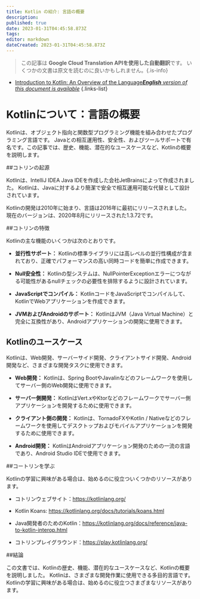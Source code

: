 ```yaml
---
title: Kotlin の紹介: 言語の概要
description: 
published: true
date: 2023-01-31T04:45:58.873Z
tags: 
editor: markdown
dateCreated: 2023-01-31T04:45:58.873Z
---
```


> この記事は **Google Cloud Translation APIを使用した自動翻訳**です。
いくつかの文書は原文を読むのに良いかもしれません。{.is-info}
- [Introduction to Kotlin: An Overview of the Language***English** version of this document is available*](/en/Knowledge-base/Kotlin/Learning/introduction-to-kotlin-an-overview-of-the-language)
{.links-list}


# Kotlinについて：言語の概要

Kotlinは、オブジェクト指向と関数型プログラミング機能を組み合わせたプログラミング言語です。 Javaとの相互運用性、安全性、およびツールサポートで有名です。この記事では、歴史、機能、潜在的なユースケースなど、Kotlinの概要を説明します。

##コトリンの起源

Kotlinは、IntelliJ IDEA Java IDEを作成した会社JetBrainsによって作成されました。 Kotlinは、Javaに対するより簡潔で安全で相互運用可能な代替として設計されています。

Kotlinの開発は2010年に始まり、言語は2016年に最初にリリースされました。現在のバージョンは、2020年8月にリリースされた1.3.72です。

##コトリンの特徴

Kotlinの主な機能のいくつかは次のとおりです。

- **並行性サポート：** Kotlinの標準ライブラリには高レベルの並行性構成が含まれており、正確でパフォーマンスの高い同時コードを簡単に作成できます。

- **Null安全性：** Kotlinの型システムは、NullPointerExceptionエラーにつながる可能性があるnullチェックの必要性を排除するように設計されています。

- **JavaScriptでコンパイル：** KotlinコードをJavaScriptでコンパイルして、KotlinでWebアプリケーションを作成できます。

- **JVMおよびAndroidのサポート：** KotlinはJVM（Java Virtual Machine）と完全に互換性があり、Androidアプリケーションの開発に使用できます。

## Kotlinのユースケース

Kotlinは、Web開発、サーバーサイド開発、クライアントサイド開発、Android開発など、さまざまな開発タスクに使用できます。

- **Web開発：** Kotlinは、Spring BootやJavalinなどのフレームワークを使用してサーバー側のWeb開発に使用できます。

- **サーバー側開発：** KotlinはVert.xやKtorなどのフレームワークでサーバー側アプリケーションを開発するために使用できます。

- **クライアント側の開発：** Kotlinは、TornadoFXやKotlin / Nativeなどのフレームワークを使用してデスクトップおよびモバイルアプリケーションを開発するために使用できます。

- **Android開発：** KotlinはAndroidアプリケーション開発のための一流の言語であり、Android Studio IDEで使用できます。

##コートリンを学ぶ

Kotlinの学習に興味がある場合は、始めるのに役立ついくつかのリソースがあります。

- コトリンウェブサイト：https://kotlinlang.org/

- Kotlin Koans: https://kotlinlang.org/docs/tutorials/koans.html

- Java開発者のためのKotlin：https://kotlinlang.org/docs/reference/java-to-kotlin-interop.html

- コトリンプレイグラウンド：https://play.kotlinlang.org/

##結論

この文書では、Kotlinの歴史、機能、潜在的なユースケースなど、Kotlinの概要を説明しました。 Kotlinは、さまざまな開発作業に使用できる多目的言語です。 Kotlinの学習に興味がある場合は、始めるのに役立つさまざまなリソースがあります。